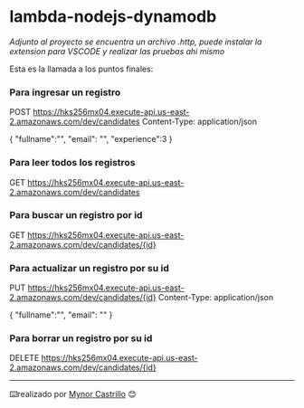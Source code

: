 # lambda-nodejs-dynamodb

_Adjunto al proyecto se encuentra un archivo .http, puede instalar la extension para VSCODE y realizar las pruebas ahi mismo_

Esta es la llamada a los puntos finales:

### Para ingresar un registro
POST https://hks256mx04.execute-api.us-east-2.amazonaws.com/dev/candidates
Content-Type: application/json

{
	"fullname":"",
	"email": "", 
	"experience":3
}

### Para leer todos los registros
GET  https://hks256mx04.execute-api.us-east-2.amazonaws.com/dev/candidates


### Para buscar un registro por id
GET https://hks256mx04.execute-api.us-east-2.amazonaws.com/dev/candidates/{id}

### Para actualizar un registro por su id
PUT https://hks256mx04.execute-api.us-east-2.amazonaws.com/dev/candidates/{id}
Content-Type: application/json

{
	"fullname":"",
	"email": ""
}

### Para borrar un registro por su id
DELETE https://hks256mx04.execute-api.us-east-2.amazonaws.com/dev/candidates/{id}

---
⌨️realizado por [Mynor Castrillo](https://github.com/Mynor2397) 😊
